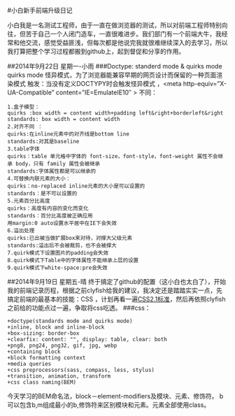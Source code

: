 #小白新手前端升级日记

小白我是一名测试工程师，由于一直在做浏览器的测试，所以对前端工程师特别向往，但苦于自己一个人闭门造车，一直很难进步。我们部门有一个前端大牛，我经常和他交流，感觉受益匪浅，但每次都是他说完我就很难继续深入的去学习，所以我打算把整个学习过程都搬到github上，起到督促和分享的作用。

##2014年9月22日 星期一-小雨
###Doctype: standerd mode & quirks mode
quirks mode 怪异模式，为了浏览器能兼容早期的网页设计而保留的一种页面渲染模式
触发：当没有定义DOCTYPY时会触发怪异模式 ，<meta http-equiv=”X-UA-Compatible” content=”IE=EmulateIE10″ >
不同：

    1.盒子模型：
    quirks :box width = content width+padding left&right+borderleft&right
    standards: box width = content width
    2.对齐不同 ：
    quirks:在inline元素中的对齐线是bottom line
    standards:对其是baseline
    3.table字体
    quirks：table 单元格中字体的 font-size，font-style，font-weight 属性不会继承 body，只有 family 属性会被继承
    standards:字体属性都是可以继承的
    4.可替换内联元素的大小：
    quirks：no-replaced inline元素的大小是可以设置的
    standards：是不可以设置的
    5.元素百分比高度
    quirks：高度有内容的变化而变化
    standards：百分比高度被正确应用
    用margin:0 auto设置水平居中在IE下会失效
    6.溢出处理
    quirks:已出被当做扩展box来对待，对撑大父级元素
    standards:溢出后不会被裁剪，也不会被撑大
    7.quirk模式下设置图片的padding会失效
    8.quirk模式下Table中的字体属性不能继承上层的设置
    9.quirk模式下white-space:pre会失效


##2014年9月19日 星期五-晴
终于搞定了github的配置（这小白也太白了），开始我的前端记录历程，根据之前clyfish给我的建议，我决定还是踏踏实实一点，先搞定前端的最基本的技能：CSS ，计划再看一遍[CSS2.1标准](http://www.w3.org/TR/CSS21/cover.html)，然后再依照clyfish之前给的功能点过一遍，争取将css吃透。
###css：

    +doctype(standards mode and quirks mode)
    +inline, block and inline-block
    +box-sizing: border-box
    +clearfix: content: "", display: table, clear: both
    +png8, png24, png32, gif, jpg, webp
    +containing block
    +block formatting context
    +media queries
    +css preprocessors(sass, compass, less, stylus)
    +transition, animation, transform
    +css class naming(BEM)

今天学习的BEM命名法，block－element-modifiers及模块、元素、修饰符。
b可以包含b,m组成最小的b,修饰符来区别模块和元素。元素全部使用class。

